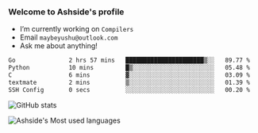 ### Welcome to Ashside's profile

- I’m currently working on `Compilers`
- Email `maybeyushu@outlook.com`
- Ask me about anything!

<!--START_SECTION:waka-->

```txt
Go               2 hrs 57 mins   ██████████████████████▒░░   89.77 %
Python           10 mins         █▒░░░░░░░░░░░░░░░░░░░░░░░   05.48 %
C                6 mins          ▓░░░░░░░░░░░░░░░░░░░░░░░░   03.09 %
textmate         2 mins          ▒░░░░░░░░░░░░░░░░░░░░░░░░   01.39 %
SSH Config       0 secs          ░░░░░░░░░░░░░░░░░░░░░░░░░   00.20 %
```

<!--END_SECTION:waka-->

![GitHub stats](https://github-readme-stats.vercel.app/api?username=Ashside)

![Ashside's Most used languages](https://github-readme-stats.vercel.app/api/top-langs/?username=Ashside&layout=compact&hide_border=true&langs_count=10)


